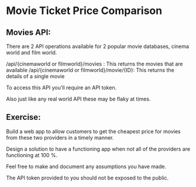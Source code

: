 # Movie Ticket Price Comparison

## Movies API:

There are 2 API operations available for 2 popular movie databases, cinema world and film world.

/api/{cinemaworld or filmworld}/movies : This returns the movies that are available
/api/{cinemaworld or filmworld}/movie/{ID}: This returns the details of a single movie

To access this API you'll require an API token.

Also just like any real world API these may be flaky at times.

## Exercise:

Build a web app to allow customers to get the cheapest price for movies from these two providers in a timely manner.

Design a solution to have a functioning app when not all of the providers are functioning at 100 %.

Feel free to make and document any assumptions you have made.

The API token provided to you should not be exposed to the public.
